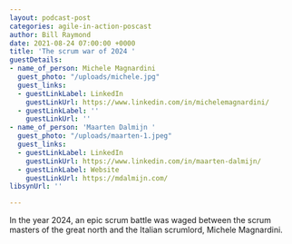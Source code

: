 ```yaml
---
layout: podcast-post
categories: agile-in-action-poscast
author: Bill Raymond
date: 2021-08-24 07:00:00 +0000
title: 'The scrum war of 2024 '
guestDetails:
- name_of_person: Michele Magnardini
  guest_photo: "/uploads/michele.jpg"
  guest_links:
  - guestLinkLabel: LinkedIn
    guestLinkUrl: https://www.linkedin.com/in/michelemagnardini/
  - guestLinkLabel: ''
    guestLinkUrl: ''
- name_of_person: 'Maarten Dalmijn '
  guest_photo: "/uploads/maarten-1.jpeg"
  guest_links:
  - guestLinkLabel: LinkedIn
    guestLinkUrl: https://www.linkedin.com/in/maarten-dalmijn/
  - guestLinkLabel: Website
    guestLinkUrl: https://mdalmijn.com/
libsynUrl: ''

---
```

In the year 2024, an epic scrum battle was waged between the scrum masters of the great north and the Italian scrumlord, Michele Magnardini. 